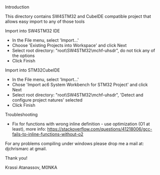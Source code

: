 Introduction 

This directory contains SW4STM32 and CubeIDE compatible project that allows easy import to any
of those tools

Import into SW4STM32 IDE

- In the File menu, select 'Import...'
- Choose 'Existing Projects into Workspace' and click Next
- Select root directory: "root\SW4STM32\mchf-uhsdr", do not tick any of the options
- Click Finish

Import into STM32CubeIDE

- In the File menu, select 'Import...'
- Chose 'Import ac6 System Workbench for STM32 Project' and click Next
- Select root directory: "root\SW4STM32\mchf-uhsdr", 'Detect and configure project natures' selected
- Click Finish

Troubleshooting

- Fix for functions with wrong inline definition - use optimization (O1 at least), more info:
	https://stackoverflow.com/questions/41218006/gcc-fails-to-inline-functions-without-o2

For any problems compiling under windows please drop me a mail at: djchrismarc at gmail.

Thank you!

Krassi Atanassov, M0NKA

